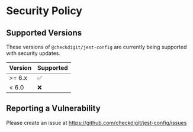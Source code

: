 # Security Policy

## Supported Versions

These versions of `@checkdigit/jest-config` are currently being supported with security updates.

| Version | Supported          |
| ------- | ------------------ |
| \>= 6.x | :white_check_mark: |
| \< 6.0  | :x:                |

## Reporting a Vulnerability

Please create an issue at https://github.com/checkdigit/jest-config/issues
